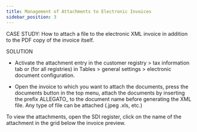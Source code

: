 ```yaml
---
title: Management of Attachments to Electronic Invoices 
sidebar_position: 3
---
```



CASE STUDY:
How to attach a file to the electronic XML invoice in addition to the PDF copy of the invoice itself.



SOLUTION
- Activate the attachment entry in the customer registry > tax information tab or (for all registries) in Tables > general settings > electronic document configuration.

- Open the invoice to which you want to attach the documents, press the documents button in the top menu, attach the documents by inserting the prefix ALLEGATO_ to the document name before generating the XML file. 
Any type of file can be attached (.jpeg .xls, etc.)

To view the attachments, open the SDI register, click on the name of the attachment in the grid below the invoice preview.